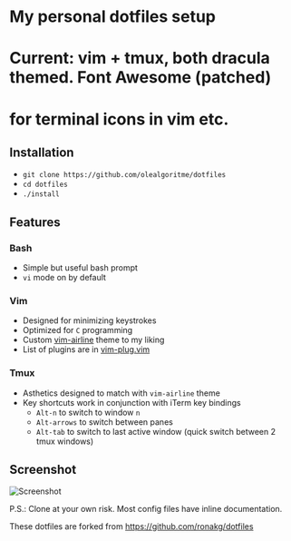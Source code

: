 # My personal dotfiles setup
# Current: vim + tmux, both dracula themed. Font Awesome (patched)
# for terminal icons in vim etc.

## Installation

- `git clone https://github.com/olealgoritme/dotfiles`
- `cd dotfiles`
- `./install`

## Features

### Bash

- Simple but useful bash prompt
- `vi` mode on by default

### Vim

- Designed for minimizing keystrokes
- Optimized for `C` programming
- Custom [vim-airline](https://github.com/vim-airline/vim-airline-themes) theme to my liking
- List of plugins are in [vim-plug.vim](https://github.com/ronakg/dotfiles/blob/master/vim/vim-plug.vim)

### Tmux

- Asthetics designed to match with `vim-airline` theme
- Key shortcuts work in conjunction with iTerm key bindings
  * `Alt-n` to switch to window `n`
  * `Alt-arrows` to switch between panes
  * `Alt-tab` to switch to last active window (quick switch between 2 tmux windows)

## Screenshot

![Screenshot](http://i.imgur.com/cisQiqu.png)

P.S.: Clone at your own risk. Most config files have inline documentation.

These dotfiles are forked from https://github.com/ronakg/dotfiles
